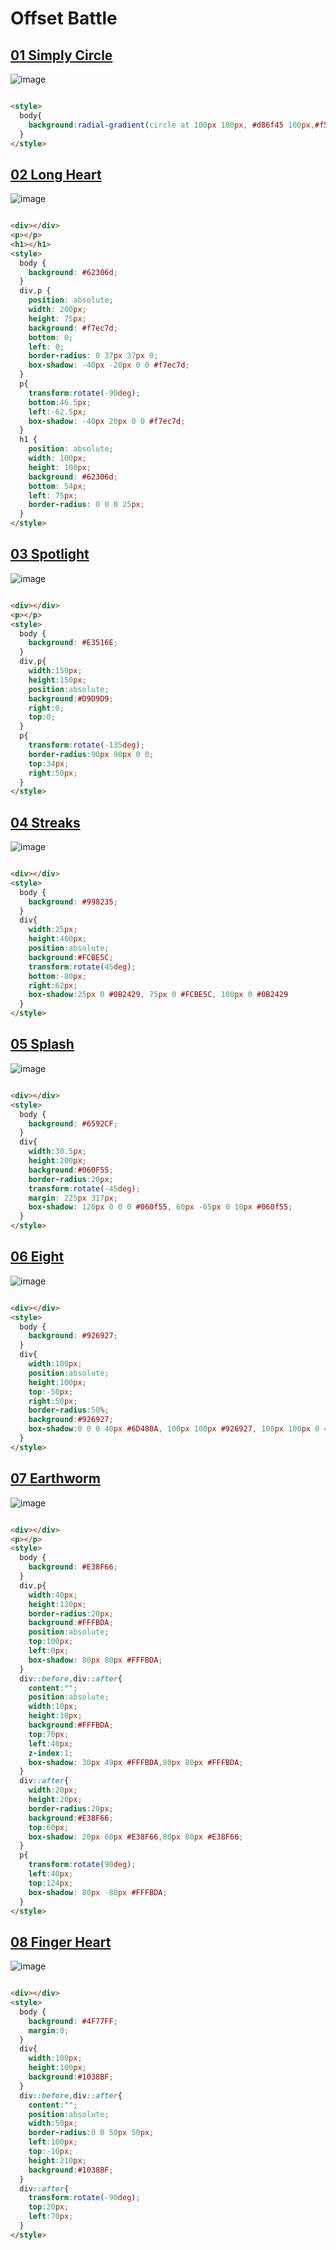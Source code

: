 # Offset Battle

## [01 Simply Circle](https://cssbattle.dev/play/143)
![image](https://github.com/chavikothari2711/CSS-Battle-solution/assets/61689704/3db7bde1-0aa7-489c-af92-1996fdc47eca)

```html

<style>
  body{
    background:radial-gradient(circle at 100px 100px, #d86f45 100px,#f5d6b4 100px);
  }
</style>

```

## [02 Long Heart](https://cssbattle.dev/play/144)
![image](https://github.com/chavikothari2711/CSS-Battle-solution/assets/61689704/b760f10a-a1c9-4c28-a676-ce4a2d3d73a1)

```html

<div></div>
<p></p>
<h1></h1>
<style>
  body {
    background: #62306d;
  }
  div,p {
    position: absolute;
    width: 200px;
    height: 75px;
    background: #f7ec7d;
    bottom: 0;
    left: 0;
    border-radius: 0 37px 37px 0;
    box-shadow: -40px -20px 0 0 #f7ec7d;
  }
  p{
    transform:rotate(-90deg);
    bottom:46.5px;
    left:-62.5px;
    box-shadow: -40px 20px 0 0 #f7ec7d;
  }
  h1 {
    position: absolute;
    width: 100px;
    height: 100px;
    background: #62306d;
    bottom: 54px;
    left: 75px;
    border-radius: 0 0 0 25px;
  }
</style>

```

## [03 Spotlight](https://cssbattle.dev/play/145)
![image](https://github.com/chavikothari2711/CSS-Battle-solution/assets/61689704/cf8cefe0-89a3-4018-82de-5532f0a6a866)

```html

<div></div>
<p></p>
<style>
  body {
    background: #E3516E;
  }
  div,p{
    width:150px;
    height:150px;
    position:absolute;
    background:#D9D9D9;
    right:0;
    top:0;
  }
  p{
    transform:rotate(-135deg);
    border-radius:90px 90px 0 0;
    top:34px;
    right:50px;
  } 
</style>

```

## [04 Streaks](https://cssbattle.dev/play/146)
![image](https://github.com/chavikothari2711/CSS-Battle-solution/assets/61689704/f4286436-ea7b-47db-9e10-88beace2592f)

```html

<div></div>
<style>
  body {
    background: #998235;
  }
  div{
    width:25px;
    height:400px;
    position:absolute;
    background:#FCBE5C;
    transform:rotate(45deg);
    bottom:-80px;
    right:62px;
    box-shadow:25px 0 #0B2429, 75px 0 #FCBE5C, 100px 0 #0B2429  
  }
</style>

```

## [05 Splash](https://cssbattle.dev/play/147)
![image](https://github.com/chavikothari2711/CSS-Battle-solution/assets/61689704/94d0952d-14d6-4653-a9a4-d6d173e1811f)

```html

<div></div>
<style>
  body {
    background: #6592CF;
  }
  div{
    width:30.5px;
    height:200px;
    background:#060F55;
    border-radius:20px;
    transform:rotate(-45deg);
    margin: 225px 317px;
    box-shadow: 120px 0 0 0 #060f55, 60px -65px 0 10px #060f55;
  }
</style>

```

## [06 Eight](https://cssbattle.dev/play/148)
![image](https://github.com/chavikothari2711/CSS-Battle-solution/assets/61689704/10670ee8-ffb3-4faf-8001-48575dd3e6bb)

```html

<div></div>
<style>
  body {
    background: #926927;
  }
  div{
    width:100px;
    position:absolute;
    height:100px;
    top:-50px;
    right:50px;
    border-radius:50%;
    background:#926927;
    box-shadow:0 0 0 40px #6D480A, 100px 100px #926927, 100px 100px 0 40px #6D480A, 100px 0 #6D480A;
  }
</style>

```

## [07 Earthworm](https://cssbattle.dev/play/149)
![image](https://github.com/chavikothari2711/CSS-Battle-solution/assets/61689704/80ff77e9-0bd2-409f-b031-754a6b5c907f)

```html

<div></div>
<p></p>
<style>
  body {
    background: #E38F66;
  }
  div,p{
    width:40px;
    height:120px;
    border-radius:20px;
    background:#FFFBDA;
    position:absolute;
    top:100px;
    left:0px;
    box-shadow: 80px 80px #FFFBDA; 
  }
  div::before,div::after{
    content:"";
    position:absolute;
    width:10px;
    height:10px;
    background:#FFFBDA;
    top:70px;
    left:40px;
    z-index:1;
    box-shadow: 30px 49px #FFFBDA,80px 80px #FFFBDA;
  }
  div::after{
    width:20px;
    height:20px;
    border-radius:20px;
    background:#E38F66;
    top:60px;
    box-shadow: 20px 60px #E38F66,80px 80px #E38F66;
  }
  p{
    transform:rotate(90deg);
    left:40px;
    top:124px;
    box-shadow: 80px -80px #FFFBDA;
  }
</style>

```

## [08 Finger Heart](https://cssbattle.dev/play/150)
![image](https://github.com/chavikothari2711/CSS-Battle-solution/assets/61689704/3a9dd374-0728-439a-95e0-1997d952ede9)

```html

<div></div>
<style>
  body {
    background: #4F77FF;
    margin:0;
  }
  div{
    width:100px;
    height:100px;
    background:#1038BF;
  }
  div::before,div::after{
    content:"";
    position:absolute;
    width:50px;
    border-radius:0 0 50px 50px;
    left:100px;
    top:-10px;
    height:210px;
    background:#1038BF;
  }
  div::after{
    transform:rotate(-90deg);
    top:20px;
    left:70px;
  }
</style>

```
